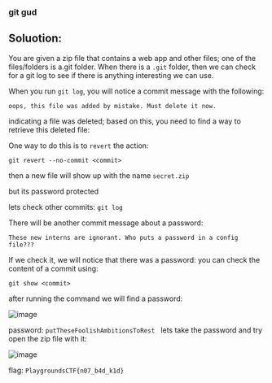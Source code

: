 ### git gud 

## Soluotion:
You are given a zip file that contains a web app and other files; one of the files/folders is a.git folder.
When there is a `.git` folder, then we can check for a git log to see if there is anything interesting we can use. 

When you run `git log`, you will notice a commit message with the following:

`oops, this file was added by mistake. Must delete it now.`

indicating a file was deleted; based on this, you need to find a way to retrieve this deleted file:

One way to do this is to `revert` the action:

```git revert --no-commit <commit>```

then a new file will show up with the name `secret.zip`

but its password protected

lets check other commits:
```git log```

There will be another commit message about a password:

`These new interns are ignorant. Who puts a password in a config file???`

If we check it, we will notice that there was a password:
you can check the content of a commit using:

```git show <commit>```

after running the command we will find a password:

![image](https://github.com/user-attachments/assets/ba44fe1b-4255-4176-82fc-a66b8169203b)

password: `putTheseFoolishAmbitionsToRest`
 
lets take the password and try open the zip file with it:


![image](https://github.com/user-attachments/assets/ce057da1-8a4a-4f9f-804d-e83b3d14c4af)

flag: `PlaygroundsCTF{n07_b4d_k1d}`
